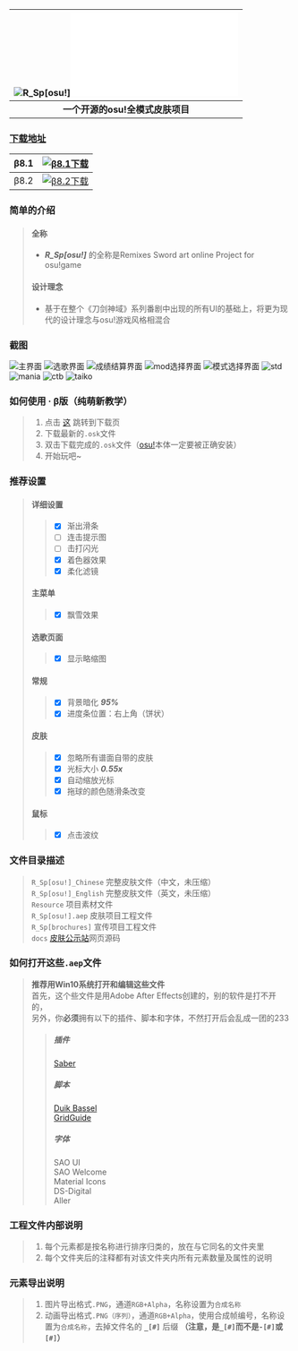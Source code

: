 |![R_Sp[osu!]](https://raw.githubusercontent.com/Sendevia/R_Sp-osu-/master/docs/images/ED9F4CB52EFE4649.png)<iframe src="//player.bilibili.com/player.html?aid=36524537&cid=64133766&page=1" scrolling="no" border="0" frameborder="no" framespacing="0" allowfullscreen="true"> </iframe>|    
|:-:|    
|**一个开源的osu!全模式皮肤项目**|    

### [下载地址](https://github.com/Sendevia/R_Sp-osu-/releases)    
| β8.1 | [![β8.1下载](https://raw.githubusercontent.com/Sendevia/R_Sp-osu-/master/docs/images/5C4C5E6A1CC84FA4.png "点我下载（这不是最新版哦~）")](https://github.com/Sendevia/R_Sp-osu-/releases/download/%CE%B28.1/R_Sp.B8.1.osk) |    
|:-:|:-:|    
| β8.2 | [![β8.2下载](https://raw.githubusercontent.com/Sendevia/R_Sp-osu-/master/docs/images/5C4C5E6A1CC84FA4.png "点我下载")](https://github.com/Sendevia/R_Sp-osu-/releases/download/%CE%B28.2/R_Sp.B8.2.zip) |    

### 简单的介绍    
>#### 全称    
>- ***R_Sp[osu!]*** 的全称是Remixes Sword art online Project for osu!game    
>#### 设计理念    
>- 基于在整个《刀剑神域》系列番剧中出现的所有UI的基础上，将更为现代的设计理念与osu!游戏风格相混合    

### 截图    
![主界面](https://raw.githubusercontent.com/Sendevia/R_Sp-osu-/master/docs/screenshots/F9AD2F5A5530B069.png)
![选歌界面](https://raw.githubusercontent.com/Sendevia/R_Sp-osu-/master/docs/screenshots/B6F41AFE710F8358.png)
![成绩结算界面](https://raw.githubusercontent.com/Sendevia/R_Sp-osu-/master/docs/screenshots/A2CE3B00463D2975.png)
![mod选择界面](https://raw.githubusercontent.com/Sendevia/R_Sp-osu-/master/docs/screenshots/AE070904E8B50FC7.png)
![模式选择界面](https://raw.githubusercontent.com/Sendevia/R_Sp-osu-/master/docs/screenshots/2A9B5FA7C40EE22A.png)
![std](https://raw.githubusercontent.com/Sendevia/R_Sp-osu-/master/docs/screenshots/3661747C85BF3BC6.png)
![mania](https://raw.githubusercontent.com/Sendevia/R_Sp-osu-/master/docs/screenshots/07C08C66777E10D1.png)
![ctb](https://raw.githubusercontent.com/Sendevia/R_Sp-osu-/master/docs/screenshots/8DEB974770E6170A.png)
![taiko](https://raw.githubusercontent.com/Sendevia/R_Sp-osu-/master/docs/screenshots/D379A71FDB13EDAA.png)

### 如何使用 · β版（纯萌新教学）    
>1. 点击 [这](https://github.com/Sendevia/R_Sp-osu-/releases/) 跳转到下载页    
>2. 下载最新的`.osk`文件    
>3. 双击下载完成的`.osk`文件（[osu!](https://osu.ppy.sh/)本体一定要被正确安装）    
>4. 开始玩吧~    

### 推荐设置    
>#### 详细设置    
>>- [x] 渐出滑条    
>>- [ ] 连击提示图    
>>- [ ] 击打闪光    
>>- [x] 着色器效果    
>>- [x] 柔化滤镜    
>#### 主菜单    
>>- [x] 飘雪效果    
>#### 选歌页面    
>>- [x] 显示略缩图    
>#### 常规    
>>- [x] 背景暗化 ***95%***    
>>- [x] 进度条位置：右上角（饼状）    
>#### 皮肤    
>>- [x] 忽略所有谱面自带的皮肤    
>>- [x] 光标大小 ***0.55x***    
>>- [x] 自动缩放光标    
>>- [x] 拖球的颜色随滑条改变    
>#### 鼠标    
>>- [x] 点击波纹    

### 文件目录描述    
>`R_Sp[osu!]_Chinese` 完整皮肤文件（中文，未压缩）    
>`R_Sp[osu!]_English` 完整皮肤文件（英文，未压缩）    
>`Resource` 项目素材文件    
>`R_Sp[osu!].aep` 皮肤项目工程文件    
>`R_Sp[brochures]` 宣传项目工程文件    
>`docs` [皮肤公示站](https://sendevia.github.io/R_Sp-osu-/)网页源码    

### 如何打开这些`.aep`文件    
>**推荐用Win10系统打开和编辑这些文件**    
>首先，这个些文件是用Adobe After Effects创建的，别的软件是打不开的，    
>另外，你**必须**拥有以下的插件、脚本和字体，不然打开后会乱成一团的233    
>>##### 插件    
>>[Saber](https://www.videocopilot.net/blog/2016/03/new-plug-in-saber-now-available-100-free/)    
>>##### 脚本    
>>[Duik Bassel](https://rainboxprod.coop/en/tools/duik/duik-download/)    
>>[GridGuide](https://aescripts.com/gridguide-for-after-effects/)    
>>##### 字体    
>>SAO UI    
>>SAO Welcome    
>>Material Icons    
>>DS-Digital    
>>Aller    

### 工程文件内部说明    
> 1. 每个元素都是按名称进行排序归类的，放在与它同名的文件夹里    
> 2. 每个文件夹后的注释都有对该文件夹内所有元素数量及属性的说明    

### 元素导出说明    
> 1. 图片导出格式`.PNG`，通道`RGB+Alpha`，名称设置为`合成名称`    
> 2. 动画导出格式`.PNG（序列）`，通道`RGB+Alpha`，使用合成帧编号，名称设置为`合成名称`，去掉文件名的 **`_[#]`** 后缀 **（注意，是`_[#]`而不是`-[#]`或`[#]`）**    
